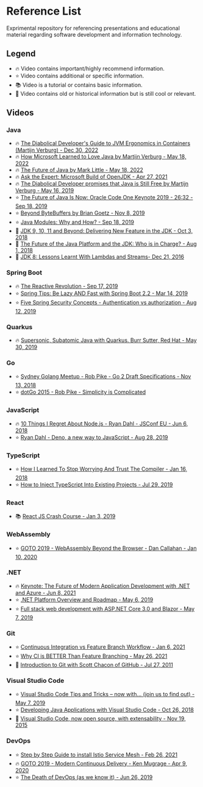 # Reference List

Exprimental repository for referencing presentations and educational material regarding software development and information technology.

## Legend

- :fire: Video contains important/highly recommend information.
- :star: Video contains additional or specific information.
- :books: Video is a tutorial or contains basic information.
- :scroll: Video contains old or historical information but is still cool or relevant.

## Videos

### Java
- :fire: [The Diabolical Developer's Guide to JVM Ergonomics in Containers (Martijn Verburg) - Dec 30, 2022](https://www.youtube.com/watch?v=r6UAn3DnaXU)
- :fire: [How Microsoft Learned to Love Java by Martijn Verburg - May 18, 2022](https://www.youtube.com/watch?v=y2_qiSNv8jA)
- :fire: [The Future of Java by Mark Little - May 18, 2022](https://www.youtube.com/watch?v=5n9PqIUObLA)
- :fire: [Ask the Expert: Microsoft Build of OpenJDK - Apr 27, 2021](https://www.youtube.com/watch?v=zgKwPq0bEk4)
- :fire: [The Diabolical Developer promises that Java is Still Free by Martijn Verburg - May 16, 2019](https://www.youtube.com/watch?v=T5Qg9tL81Ik)
- :star: [The Future of Java Is Now: Oracle Code One Keynote 2019 - 26:32 - Sep 18, 2019](https://www.youtube.com/watch?v=jVWIfw9eIcY&t=1592s)
- :star: [Beyond ByteBuffers by Brian Goetz - Nov 8, 2019](https://www.youtube.com/watch?v=iwSCtxMbBLI)
- :star: [Java Modules: Why and How? - Sep 18, 2019](https://www.youtube.com/watch?v=DItYExUOPeM)
- :scroll: [JDK 9, 10, 11 and Beyond: Delivering New Feature in the JDK - Oct 3, 2018](https://www.youtube.com/watch?v=mFyzyVnYcoY)
- :scroll: [The Future of the Java Platform and the JDK: Who is in Charge? - Aug 1, 2018](https://www.youtube.com/watch?v=HpbchS5kmio)
- :scroll: [JDK 8: Lessons Learnt With Lambdas and Streams- Dec 21, 2016](https://www.youtube.com/watch?v=wZKmA6XodNE)

### Spring Boot
- :fire: [The Reactive Revolution - Sep 17, 2019](https://www.youtube.com/watch?v=Y-r_S2UAzGY)
- :star: [Spring Tips: Be Lazy AND Fast with Spring Boot 2.2 - Mar 14, 2019](https://www.youtube.com/watch?v=_m4xpHUf55E)
- :star: [Five Spring Security Concepts - Authentication vs authorization - Aug 12, 2019](https://www.youtube.com/watch?v=I0poT4UxFxE)

### Quarkus
- :fire: [Supersonic, Subatomic Java with Quarkus. Burr Sutter, Red Hat - May 30, 2019](https://www.youtube.com/watch?v=iJBh2NoSCKM)

### Go
- :star: [Sydney Golang Meetup - Rob Pike - Go 2 Draft Specifications - Nov 13, 2018](https://www.youtube.com/watch?v=RIvL2ONhFBI)
- :star: [dotGo 2015 - Rob Pike - Simplicity is Complicated](https://www.youtube.com/watch?v=rFejpH_tAHM)

### JavaScript
- :fire: [10 Things I Regret About Node.js - Ryan Dahl - JSConf EU - Jun 6, 2018](https://www.youtube.com/watch?v=M3BM9TB-8yA)
- :star: [Ryan Dahl - Deno, a new way to JavaScript - Aug 28, 2019](https://www.youtube.com/watch?v=HjdJzNoT_qg)

### TypeScript
- :star: [How I Learned To Stop Worrying And Trust The Compiler - Jan 16, 2018](https://www.youtube.com/watch?v=mgTenYbX2Kw)
- :star: [How to Inject TypeScript Into Existing Projects - Jul 29, 2019](https://www.youtube.com/watch?v=-htA_n4P7gQ)

### React
- :books: [React JS Crash Course - Jan 3, 2019](https://www.youtube.com/watch?v=sBws8MSXN7A)

### WebAssembly
- :star: [GOTO 2019 - WebAssembly Beyond the Browser - Dan Callahan - Jan 10, 2020](https://www.youtube.com/watch?v=TGo3vJVTlyQ)

### .NET
- :fire: [Keynote: The Future of Modern Application Development with .NET and Azure - Jun 8, 2021](https://www.youtube.com/watch?v=ba33CqjqacA)
- :star: [.NET Platform Overview and Roadmap - May 6, 2019](https://www.youtube.com/watch?v=ZlO1utbB2GQ)
- :star: [Full stack web development with ASP.NET Core 3.0 and Blazor - May 7, 2019](https://www.youtube.com/watch?v=y7LAbdoNBJA)

### Git
- :star: [Continuous Integration vs Feature Branch Workflow - Jan 6, 2021](https://www.youtube.com/watch?v=v4Ijkq6Myfc)
- :star: [Why CI is BETTER Than Feature Branching - May 26, 2021](https://www.youtube.com/watch?v=lXQEi1O5IOI)
- :scroll: [Introduction to Git with Scott Chacon of GitHub - Jul 27, 2011](https://www.youtube.com/watch?v=ZDR433b0HJY)

### Visual Studio Code
- :star: [Visual Studio Code Tips and Tricks – now with… (join us to find out) - May 7, 2019](https://www.youtube.com/watch?v=tnSnVlbKtMk)
- :star: [Developing Java Applications with Visual Studio Code - Oct 26, 2018](https://www.youtube.com/watch?v=RJIfsSmU9zk)
- :scroll: [Visual Studio Code, now open source, with extensability - Nov 19, 2015](https://www.youtube.com/watch?v=x4-J1MpMGog)

### DevOps
- :star: [Step by Step Guide to install Istio Service Mesh - Feb 26, 2021](https://www.youtube.com/watch?v=voAyroDb6xk)
- :fire: [GOTO 2019 - Modern Continuous Delivery - Ken Mugrage - Apr 9, 2020](https://www.youtube.com/watch?v=wjF4X9t3FMk)
- :star: [The Death of DevOps (as we know it) - Jun 26, 2019](https://www.youtube.com/watch?v=GZbZ8YCfqhg)

